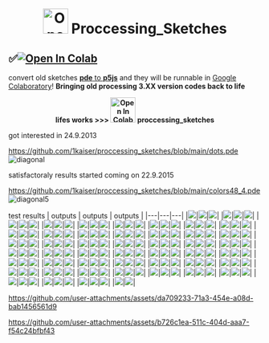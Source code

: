 # <div align="centre"><p align="center"><img width="50" src="https://upload.wikimedia.org/wikipedia/commons/thumb/c/cb/Processing_2021_logo.svg/360px-Processing_2021_logo.svg.png" alt="Open In Colab"/> Proccessing_Sketches</p></div>

## <div align="left">✅<a href="https://colab.research.google.com/github/1kaiser/proccessing_sketches/blob/main/Render%F0%9F%8E%A6p5js.ipynb" target="_parent"><img src="https://colab.research.google.com/assets/colab-badge.svg" alt="Open In Colab"/></a>
</div>

<p align="center">
  
 
[2]: https://pde2js.herokuapp.com/
[3]: https://colab.research.google.com/github/1kaiser/proccessing_sketches/blob/main/Render%F0%9F%8E%A6p5js.ipynb 
  convert old sketches [<b>pde</b> to <b>p5js</b>][2] and they will be runnable in [Google Colaboratory][3]! <b>Bringing old processing 3.XX version codes back to life</b>
</p>

<p align="center" ><b>lifes works >>> 
  <img width="50" src="https://cmg.soton.ac.uk/media/event-images/Processing_3_logo.png" alt="Open In Colab"/> proccessing_sketches</b></p>



got interested in 24.9.2013

https://github.com/1kaiser/proccessing_sketches/blob/main/dots.pde
![diagonal](https://user-images.githubusercontent.com/26379748/141817205-67865513-16b5-4945-9c39-b93f965ddb61.jpeg)

satisfactoraly results started coming on 22.9.2015

https://github.com/1kaiser/proccessing_sketches/blob/main/colors48_4.pde
![diagonal5](https://user-images.githubusercontent.com/26379748/141817259-e89f5ea9-b644-4bfc-8f4a-7198451c4862.png)

test results
| outputs | outputs | outputs |
|---|---|---|
|![](https://github.com/1kaiser/proccessing_sketches/blob/main/test/GRAD/lat-###4.png)|![](https://github.com/1kaiser/proccessing_sketches/blob/main/test/IMG_TRANG/sat11.png)|![](https://github.com/1kaiser/proccessing_sketches/blob/main/test/PICPRO/Intelligent-Woman-Thinkingsae1.png)|
|![](https://github.com/1kaiser/proccessing_sketches/blob/main/test/PICPRO1/eve1.png)|![](https://github.com/1kaiser/proccessing_sketches/blob/main/test/PICPRO3/iss040e010643%20Moon_14851018951_o.png)|![](https://github.com/1kaiser/proccessing_sketches/blob/main/test/PICPRO4/IMAG09242.png)|
|![](https://github.com/1kaiser/proccessing_sketches/blob/main/test/PICPRO5/z%20(13)1.png)|![](https://github.com/1kaiser/proccessing_sketches/blob/main/test/PICPRO6/IMAG09242.png)|![](https://github.com/1kaiser/proccessing_sketches/blob/main/test/PICPRO7/b1.png)|
|![](https://github.com/1kaiser/proccessing_sketches/blob/main/test/TRANG/sat11.png)|![](https://github.com/1kaiser/proccessing_sketches/blob/main/test/ag/diagonal11.png)|![](https://github.com/1kaiser/proccessing_sketches/blob/main/test/colors1/diagonal5.png)|
|![](https://github.com/1kaiser/proccessing_sketches/blob/main/test/colors10/diagonal6.png)|![](https://github.com/1kaiser/proccessing_sketches/blob/main/test/colors12/diagonalc%20(1).png)|![](https://github.com/1kaiser/proccessing_sketches/blob/main/test/colors13/diagonalc%20kk(4).png)|
|![](https://github.com/1kaiser/proccessing_sketches/blob/main/test/colors14/diagonalck%20(5).png)|![](https://github.com/1kaiser/proccessing_sketches/blob/main/test/colors15/diagonalck%20(1).png)|![](https://github.com/1kaiser/proccessing_sketches/blob/main/test/colors16/diagonalck%20(1).png)|
|![](https://github.com/1kaiser/proccessing_sketches/blob/main/test/colors17/diagonalck%20(1).png)|![](https://github.com/1kaiser/proccessing_sketches/blob/main/test/colors18/diagonalck%20(1).png)|![](https://github.com/1kaiser/proccessing_sketches/blob/main/test/colors19/diagonalck%20(1).png)|
|![](https://github.com/1kaiser/proccessing_sketches/blob/main/test/colors2/diagonal5.png)|![](https://github.com/1kaiser/proccessing_sketches/blob/main/test/colors20/diagonalck%20(1).png)|![](https://github.com/1kaiser/proccessing_sketches/blob/main/test/colors21/diagonalck%20(1).png)|
|![](https://github.com/1kaiser/proccessing_sketches/blob/main/test/colors22/diagonalck%20(4).png)|![](https://github.com/1kaiser/proccessing_sketches/blob/main/test/colors23/diagonalck%20(5).png)|![](https://github.com/1kaiser/proccessing_sketches/blob/main/test/colors24/diagonalck%20(7).png)|
|![](https://github.com/1kaiser/proccessing_sketches/blob/main/test/colors25/diagonalck%20(7).png)|![](https://github.com/1kaiser/proccessing_sketches/blob/main/test/colors26/diagonalck%20(5).png)|![](https://github.com/1kaiser/proccessing_sketches/blob/main/test/colors27/diagonalck%20(5).png)|
|![](https://github.com/1kaiser/proccessing_sketches/blob/main/test/colors28/diagonalck%20(5).png)|![](https://github.com/1kaiser/proccessing_sketches/blob/main/test/colors29/diagonalck%20(5).png)|![](https://github.com/1kaiser/proccessing_sketches/blob/main/test/colors3/diagonal5.png)|
|![](https://github.com/1kaiser/proccessing_sketches/blob/main/test/colors30/diagonalck%20(5).png)|![](https://github.com/1kaiser/proccessing_sketches/blob/main/test/colors31/diagonalck%20(5).png)|![](https://github.com/1kaiser/proccessing_sketches/blob/main/test/colors32/diagonalck%20(5).png)|
|![](https://github.com/1kaiser/proccessing_sketches/blob/main/test/colors33/diagonalck%20(1).png)|![](https://github.com/1kaiser/proccessing_sketches/blob/main/test/colors34/diagonalck%20(1).png)|![](https://github.com/1kaiser/proccessing_sketches/blob/main/test/colors35/diagonal9.png)|
|![](https://github.com/1kaiser/proccessing_sketches/blob/main/test/colors36/diagonal2.png)|![](https://github.com/1kaiser/proccessing_sketches/blob/main/test/colors37/diagonal4.png)|![](https://github.com/1kaiser/proccessing_sketches/blob/main/test/colors38/diagonalck%20(5).png)|
|![](https://github.com/1kaiser/proccessing_sketches/blob/main/test/colors39/diagonalck%20(5).png)|![](https://github.com/1kaiser/proccessing_sketches/blob/main/test/colors4/diagonal5.png)|![](https://github.com/1kaiser/proccessing_sketches/blob/main/test/colors40/diagonalck%20(5).png)|
|![](https://github.com/1kaiser/proccessing_sketches/blob/main/test/colors41/diagonalck%20(5).png)|![](https://github.com/1kaiser/proccessing_sketches/blob/main/test/colors42/diagonalck%20(8).png)|![](https://github.com/1kaiser/proccessing_sketches/blob/main/test/colors4222/diagonalck%20(8).png)|
|![](https://github.com/1kaiser/proccessing_sketches/blob/main/test/colors42a/diagonalck%20(444).png)|![](https://github.com/1kaiser/proccessing_sketches/blob/main/test/colors42avv/diagonalck%20(444).png)|![](https://github.com/1kaiser/proccessing_sketches/blob/main/test/colors43/diagonalck%20(8).png)|
|![](https://github.com/1kaiser/proccessing_sketches/blob/main/test/colors44/diagonalck%20(18).png)|![](https://github.com/1kaiser/proccessing_sketches/blob/main/test/colors45/diagonalck%20(18).png)|![](https://github.com/1kaiser/proccessing_sketches/blob/main/test/colors46/diagonalck%20(14).png)|
|![](https://github.com/1kaiser/proccessing_sketches/blob/main/test/colors46595/diagonalck%20(14).png)|![](https://github.com/1kaiser/proccessing_sketches/blob/main/test/colors46_Copy/diagonalck%20(21).png)|![](https://github.com/1kaiser/proccessing_sketches/blob/main/test/colors46_Copy1/diagonalck%20(21).png)|
|![](https://github.com/1kaiser/proccessing_sketches/blob/main/test/colors47/diagonalck%20(14).png)|![](https://github.com/1kaiser/proccessing_sketches/blob/main/test/colors48_1/diagonal5.png)|![](https://github.com/1kaiser/proccessing_sketches/blob/main/test/colors48_2/diagonal5.png)|
|![](https://github.com/1kaiser/proccessing_sketches/blob/main/test/colors48_3/diagonal5.png)|![](https://github.com/1kaiser/proccessing_sketches/blob/main/test/colors48_4/diagonal5.png)|![](https://github.com/1kaiser/proccessing_sketches/blob/main/test/colors48_41/diagonal5.png)|
|![](https://github.com/1kaiser/proccessing_sketches/blob/main/test/colors48_41_1/diagonal5.png)|![](https://github.com/1kaiser/proccessing_sketches/blob/main/test/colors48_5/diagonal5.png)|![](https://github.com/1kaiser/proccessing_sketches/blob/main/test/colors48_D/diagonal5.png)|
|![](https://github.com/1kaiser/proccessing_sketches/blob/main/test/colors49/diagonalck%20(7).png)|![](https://github.com/1kaiser/proccessing_sketches/blob/main/test/colors50/diagonalck%20(7).png)|![](https://github.com/1kaiser/proccessing_sketches/blob/main/test/colors51/diagonalck%20(11).png)|
|![](https://github.com/1kaiser/proccessing_sketches/blob/main/test/colors52/diagonalck%20(12).png)|![](https://github.com/1kaiser/proccessing_sketches/blob/main/test/colors6/diagonal5.png)|![](https://github.com/1kaiser/proccessing_sketches/blob/main/test/colors7/diagonal5.png)|
|![](https://github.com/1kaiser/proccessing_sketches/blob/main/test/colors8/diagonal5.png)|![](https://github.com/1kaiser/proccessing_sketches/blob/main/test/colors9/diagonal7.png)|![](https://github.com/1kaiser/proccessing_sketches/blob/main/test/connection/diagonal15.png)|
|![](https://github.com/1kaiser/proccessing_sketches/blob/main/test/connection1/diagonal15.png)|![](https://github.com/1kaiser/proccessing_sketches/blob/main/test/connection2/diagonal15.png)|![](https://github.com/1kaiser/proccessing_sketches/blob/main/test/connection2m/diagonal15.png)|
|![](https://github.com/1kaiser/proccessing_sketches/blob/main/test/connection2m1/diagonal15.png)|![](https://github.com/1kaiser/proccessing_sketches/blob/main/test/connection2m10/diagonal15.png)|![](https://github.com/1kaiser/proccessing_sketches/blob/main/test/connection2m101/e1.png)|
|![](https://github.com/1kaiser/proccessing_sketches/blob/main/test/connection2mV/diagonal15.png)|![](https://github.com/1kaiser/proccessing_sketches/blob/main/test/connection2mVC/diagonal15.png)|![](https://github.com/1kaiser/proccessing_sketches/blob/main/test/connection_AGAIN/diagonal10.png)|
|![](https://github.com/1kaiser/proccessing_sketches/blob/main/test/connections/diagonal15.png)|![](https://github.com/1kaiser/proccessing_sketches/blob/main/test/connectionsbv/diagonal15.png)|![](https://github.com/1kaiser/proccessing_sketches/blob/main/test/element/diagonal5.png)|
|![](https://github.com/1kaiser/proccessing_sketches/blob/main/test/element2/diagonal5.png)|![](https://github.com/1kaiser/proccessing_sketches/blob/main/test/element2_trang/diagonal5.png)|![](https://github.com/1kaiser/proccessing_sketches/blob/main/test/element2_trang1/diagonal6.png)|
|![](https://github.com/1kaiser/proccessing_sketches/blob/main/test/element2_trang1nn/x.png)|![](https://github.com/1kaiser/proccessing_sketches/blob/main/test/element3/diagonal5.png)|![](https://github.com/1kaiser/proccessing_sketches/blob/main/test/element_1/diagonal5.png)|
|![](https://github.com/1kaiser/proccessing_sketches/blob/main/test/element_TRANG/diagonal71.png)|![](https://github.com/1kaiser/proccessing_sketches/blob/main/test/gradienter/xcs.png)|![](https://github.com/1kaiser/proccessing_sketches/blob/main/test/gradienterup/xcs1.png)|
|![](https://github.com/1kaiser/proccessing_sketches/blob/main/test/gradienterup23/xcs2.png)|![](https://github.com/1kaiser/proccessing_sketches/blob/main/test/lo/diagonal1.png)|![](https://github.com/1kaiser/proccessing_sketches/blob/main/test/log_spiral/diagonal1.png)|
|![](https://github.com/1kaiser/proccessing_sketches/blob/main/test/log_spiral_beauty/diagonal1.png)|![](https://github.com/1kaiser/proccessing_sketches/blob/main/test/log_spiral_beautyFUL/diagonal1.png)|![](https://github.com/1kaiser/proccessing_sketches/blob/main/test/log_spiral_beautyFUL_again/diagonal1.png)|
|![](https://github.com/1kaiser/proccessing_sketches/blob/main/test/log_spiral_tel/diagonal1.png)|![](https://github.com/1kaiser/proccessing_sketches/blob/main/test/log_spiralexn/diagonal1.png)|![](https://github.com/1kaiser/proccessing_sketches/blob/main/test/log_spiralnj/diagonal1.png)|
|![](https://github.com/1kaiser/proccessing_sketches/blob/main/test/log_spiralon/diagonal1.png)|![](https://github.com/1kaiser/proccessing_sketches/blob/main/test/log_spiraltest/diagonal1.png)|![](https://github.com/1kaiser/proccessing_sketches/blob/main/test/log_spiraltestING/diagonal1.png)|
|![](https://github.com/1kaiser/proccessing_sketches/blob/main/test/log_spiraltestING12/diagonal1.png)|![](https://github.com/1kaiser/proccessing_sketches/blob/main/test/log_spiraltestlo/diagonal1.png)|![](https://github.com/1kaiser/proccessing_sketches/blob/main/test/number1/lat-###f.png)|
|![](https://github.com/1kaiser/proccessing_sketches/blob/main/test/number12/lat-###f.png)|![](https://github.com/1kaiser/proccessing_sketches/blob/main/test/picproto/diagonalck%20(8).png)|![](https://github.com/1kaiser/proccessing_sketches/blob/main/test/rotating_arc_4_linesbool2/diagonal11.png)|
|![](https://github.com/1kaiser/proccessing_sketches/blob/main/test/rotating_arc_4_linesbool2bn/diagonal11.png)|![](https://github.com/1kaiser/proccessing_sketches/blob/main/test/rotating_arc_4_linesbool4/diagonal2.png)|![](https://github.com/1kaiser/proccessing_sketches/blob/main/test/rotating_arc_4_linesbool5/diagonal2.png)|
|![](https://github.com/1kaiser/proccessing_sketches/blob/main/test/rotating_arc_4_linesbool6/diagonal2.png)|![](https://github.com/1kaiser/proccessing_sketches/blob/main/test/rotating_arc_4_linesbool7/diagonal2.png)|![](https://github.com/1kaiser/proccessing_sketches/blob/main/test/rotating_arc_anc/diagonal10.png)|
|![](https://github.com/1kaiser/proccessing_sketches/blob/main/test/rotating_arc_anc_cam/diagonal10.png)|![](https://github.com/1kaiser/proccessing_sketches/blob/main/test/rotating_arc_anc_spike/diagonal10.png)|![](https://github.com/1kaiser/proccessing_sketches/blob/main/test/rotating_arc_anc_spike1/diagonal11.png)|
|![](https://github.com/1kaiser/proccessing_sketches/blob/main/test/rotating_arc_anc_spike2/diagonal11.png)|![](https://github.com/1kaiser/proccessing_sketches/blob/main/test/rotating_arc_anc_spikesent/diagonal12.png)|![](https://github.com/1kaiser/proccessing_sketches/blob/main/test/rotating_arc_anc_spikesent11/diagonal14.png)|
|![](https://github.com/1kaiser/proccessing_sketches/blob/main/test/rotating_arc_anc_spikesent12/diagonal15.png)|![](https://github.com/1kaiser/proccessing_sketches/blob/main/test/scatter/diagonal15.png)|![](https://github.com/1kaiser/proccessing_sketches/blob/main/test/scatter_UNBELIVEABLE/diagonal15.png)|
|![](https://github.com/1kaiser/proccessing_sketches/blob/main/test/scatter_reb/diagonal15.png)|![](https://github.com/1kaiser/proccessing_sketches/blob/main/test/sine_6new/lat-###4.png)|![](https://github.com/1kaiser/proccessing_sketches/blob/main/test/sine_6new1/lat-###5.png)|
|![](https://github.com/1kaiser/proccessing_sketches/blob/main/test/son/sat11.png)|![](https://github.com/1kaiser/proccessing_sketches/blob/main/test/son1/sat11.png)|![](https://github.com/1kaiser/proccessing_sketches/blob/main/test/son10/sat11X15.png)|
|![](https://github.com/1kaiser/proccessing_sketches/blob/main/test/son11/sat11X20.png)|![](https://github.com/1kaiser/proccessing_sketches/blob/main/test/son111/sat11X2207474.png)|![](https://github.com/1kaiser/proccessing_sketches/blob/main/test/son1125/sat11X20.png)|
|![](https://github.com/1kaiser/proccessing_sketches/blob/main/test/son2/sat11.png)|![](https://github.com/1kaiser/proccessing_sketches/blob/main/test/son3/sat11.png)|![](https://github.com/1kaiser/proccessing_sketches/blob/main/test/son7/sat11.png)|
|![](https://github.com/1kaiser/proccessing_sketches/blob/main/test/son8/sat11.png)|![](https://github.com/1kaiser/proccessing_sketches/blob/main/test/son9/sat11.png)|

https://github.com/user-attachments/assets/da709233-71a3-454e-a08d-bab1456561d9


https://github.com/user-attachments/assets/b726c1ea-511c-404d-aaa7-f54c24bfbf43


